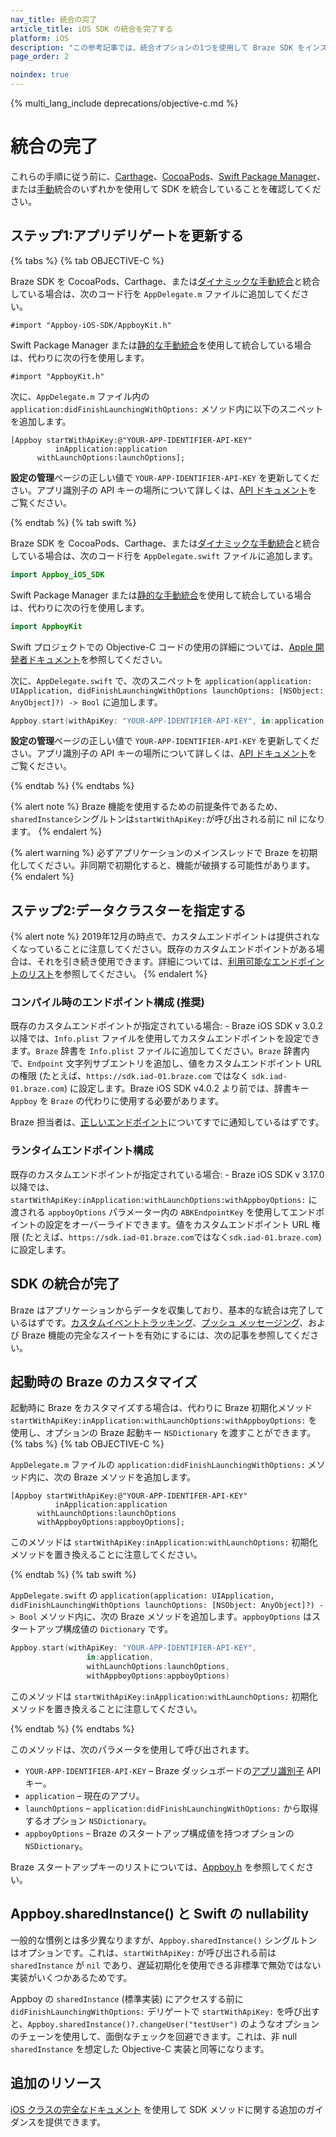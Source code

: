 ```yaml
---
nav_title: 統合の完了
article_title: iOS SDK の統合を完了する
platform: iOS
description: "この参考記事では、統合オプションの1つを使用して Braze SDK をインストールした後に統合を完了する方法を示します。"
page_order: 2

noindex: true
---
```


{% multi_lang_include deprecations/objective-c.md %}

# 統合の完了

これらの手順に従う前に、[Carthage]({{site.baseurl}}/developer_guide/platform_integration_guides/ios/initial_sdk_setup/installation_methods/carthage_integration/)、[CocoaPods]({{site.baseurl}}/developer_guide/platform_integration_guides/ios/initial_sdk_setup/installation_methods/cocoapods/)、[Swift Package Manager]({{site.baseurl}}/developer_guide/platform_integration_guides/ios/initial_sdk_setup/installation_methods/swift_package_manager/)、または[手動]({{site.baseurl}}/developer_guide/platform_integration_guides/ios/initial_sdk_setup/installation_methods/manual_integration_options/)統合のいずれかを使用して SDK を統合していることを確認してください。

## ステップ1:アプリデリゲートを更新する

{% tabs %}
{% tab OBJECTIVE-C %}

Braze SDK を CocoaPods、Carthage、または[ダイナミックな手動統合]({{site.baseurl}}/developer_guide/platform_integration_guides/ios/initial_sdk_setup/installation_methods/manual_integration_options/)と統合している場合は、次のコード行を `AppDelegate.m` ファイルに追加してください。

```objc
#import "Appboy-iOS-SDK/AppboyKit.h"
```

Swift Package Manager または[静的な手動統合]({{site.baseurl}}/developer_guide/platform_integration_guides/ios/initial_sdk_setup/installation_methods/manual_integration_options/)を使用して統合している場合は、代わりに次の行を使用します。

```objc
#import "AppboyKit.h"
```

次に、`AppDelegate.m` ファイル内の `application:didFinishLaunchingWithOptions:` メソッド内に以下のスニペットを追加します。

```objc
[Appboy startWithApiKey:@"YOUR-APP-IDENTIFIER-API-KEY"
          inApplication:application
      withLaunchOptions:launchOptions];
```

**設定の管理**ページの正しい値で `YOUR-APP-IDENTIFIER-API-KEY` を更新してください。アプリ識別子の API キーの場所について詳しくは、[API ドキュメント]({{site.baseurl}}/api/api_key/#the-app-identifier-api-key)をご覧ください。

{% endtab %}
{% tab swift %}

Braze SDK を CocoaPods、Carthage、または[ダイナミックな手動統合]({{site.baseurl}}/developer_guide/platform_integration_guides/ios/initial_sdk_setup/installation_methods/manual_integration_options/)と統合している場合は、次のコード行を `AppDelegate.swift` ファイルに追加します。

```swift
import Appboy_iOS_SDK
```

Swift Package Manager または[静的な手動統合]({{site.baseurl}}/developer_guide/platform_integration_guides/ios/initial_sdk_setup/installation_methods/manual_integration_options/)を使用して統合している場合は、代わりに次の行を使用します。

```swift
import AppboyKit
```
Swift プロジェクトでの Objective-C コードの使用の詳細については、[Apple 開発者ドキュメント](https://developer.apple.com/library/ios/documentation/swift/conceptual/buildingcocoaapps/MixandMatch.html)を参照してください。

次に、`AppDelegate.swift` で、次のスニペットを `application(application: UIApplication, didFinishLaunchingWithOptions launchOptions: [NSObject: AnyObject]?) -> Bool` に追加します。

```swift
Appboy.start(withApiKey: "YOUR-APP-IDENTIFIER-API-KEY", in:application, withLaunchOptions:launchOptions)
```

**設定の管理**ページの正しい値で `YOUR-APP-IDENTIFIER-API-KEY` を更新してください。アプリ識別子の API キーの場所について詳しくは、[API ドキュメント]({{site.baseurl}}/api/api_key/#the-app-identifier-api-key)をご覧ください。

{% endtab %}
{% endtabs %}

{% alert note %}
Braze 機能を使用するための前提条件であるため、`sharedInstance`シングルトンは`startWithApiKey:`が呼び出される前に nil になります。
{% endalert %}

{% alert warning %}
必ずアプリケーションのメインスレッドで Braze を初期化してください。非同期で初期化すると、機能が破損する可能性があります。
{% endalert %}


## ステップ2:データクラスターを指定する

{% alert note %}
2019年12月の時点で、カスタムエンドポイントは提供されなくなっていることに注意してください。既存のカスタムエンドポイントがある場合は、それを引き続き使用できます。詳細については、<a href="{{site.baseurl}}/api/basics/#endpoints">利用可能なエンドポイントのリスト</a>を参照してください。
{% endalert %}

### コンパイル時のエンドポイント構成 (推奨)

既存のカスタムエンドポイントが指定されている場合:
\- Braze iOS SDK v 3.0.2 以降では、`Info.plist` ファイルを使用してカスタムエンドポイントを設定できます。`Braze` 辞書を `Info.plist` ファイルに追加してください。`Braze` 辞書内で、`Endpoint` 文字列サブエントリを追加し、値をカスタムエンドポイント URL の権限 (たとえば、`https://sdk.iad-01.braze.com` ではなく `sdk.iad-01.braze.com`) に設定します。Braze iOS SDK v4.0.2 より前では、辞書キー `Appboy` を `Braze` の代わりに使用する必要があります。

Braze 担当者は、[正しいエンドポイント]({{site.baseurl}}/user_guide/administrative/access_braze/sdk_endpoints/)についてすでに通知しているはずです。

### ランタイムエンドポイント構成

既存のカスタムエンドポイントが指定されている場合:
\- Braze iOS SDK v 3.17.0 以降では、`startWithApiKey:inApplication:withLaunchOptions:withAppboyOptions:` に渡される `appboyOptions` パラメーター内の `ABKEndpointKey` を使用してエンドポイントの設定をオーバーライドできます。値をカスタムエンドポイント URL 権限 (たとえば、`https://sdk.iad-01.braze.com`ではなく`sdk.iad-01.braze.com`) に設定します。

## SDK の統合が完了

Braze はアプリケーションからデータを収集しており、基本的な統合は完了しているはずです。[カスタムイベントトラッキング]({{site.baseurl}}/developer_guide/platform_integration_guides/swift/analytics/tracking_custom_events/)、[プッシュ メッセージング]({{site.baseurl}}/developer_guide/platform_integration_guides/ios/push_notifications/integration/)、および Braze 機能の完全なスイートを有効にするには、次の記事を参照してください。

## 起動時の Braze のカスタマイズ

起動時に Braze をカスタマイズする場合は、代わりに Braze 初期化メソッド `startWithApiKey:inApplication:withLaunchOptions:withAppboyOptions:` を使用し、オプションの Braze 起動キー `NSDictionary` を渡すことができます。
{% tabs %}
{% tab OBJECTIVE-C %}

`AppDelegate.m` ファイルの `application:didFinishLaunchingWithOptions:` メソッド内に、次の Braze メソッドを追加します。

```objc
[Appboy startWithApiKey:@"YOUR-APP-IDENTIFER-API-KEY"
          inApplication:application
      withLaunchOptions:launchOptions
      withAppboyOptions:appboyOptions];
```

このメソッドは `startWithApiKey:inApplication:withLaunchOptions:` 初期化メソッドを置き換えることに注意してください。

{% endtab %}
{% tab swift %}

`AppDelegate.swift` の `application(application: UIApplication, didFinishLaunchingWithOptions launchOptions: [NSObject: AnyObject]?) -> Bool` メソッド内に、次の Braze メソッドを追加します。`appboyOptions` はスタートアップ構成値の `Dictionary` です。

```swift
Appboy.start(withApiKey: "YOUR-APP-IDENTIFIER-API-KEY",
                 in:application,
                 withLaunchOptions:launchOptions,
                 withAppboyOptions:appboyOptions)
```

このメソッドは `startWithApiKey:inApplication:withLaunchOptions:` 初期化メソッドを置き換えることに注意してください。

{% endtab %}
{% endtabs %}

このメソッドは、次のパラメータを使用して呼び出されます。

- `YOUR-APP-IDENTIFIER-API-KEY` – Braze ダッシュボードの[アプリ識別子]({{site.baseurl}}/api/api_key/#the-app-identifier-api-key) API キー。
- `application` – 現在のアプリ。
- `launchOptions` – `application:didFinishLaunchingWithOptions:` から取得するオプション `NSDictionary`。
- `appboyOptions` – Braze のスタートアップ構成値を持つオプションの `NSDictionary`。

Braze スタートアップキーのリストについては、[Appboy.h][1] を参照してください。

## Appboy.sharedInstance() と Swift の nullability
一般的な慣例とは多少異なりますが、`Appboy.sharedInstance()` シングルトンはオプションです。これは、`startWithApiKey:` が呼び出される前は `sharedInstance` が `nil` であり、遅延初期化を使用できる非標準で無効ではない実装がいくつかあるためです。

Appboy の `sharedInstance` (標準実装) にアクセスする前に `didFinishLaunchingWithOptions:` デリゲートで `startWithApiKey:` を呼び出すと、`Appboy.sharedInstance()?.changeUser("testUser")` のようなオプションのチェーンを使用して、面倒なチェックを回避できます。これは、非 null `sharedInstance` を想定した Objective-C 実装と同等になります。

## 追加のリソース

[iOS クラスの完全なドキュメント][2] を使用して SDK メソッドに関する追加のガイダンスを提供できます。

[1]: https://github.com/braze-inc/braze-ios-sdk/blob/master/AppboyKit/include/Appboy.h
[2]: http://appboy.github.io/appboy-ios-sdk/docs/annotated.html "iOS クラスの完全なドキュメント"
